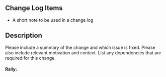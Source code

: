 ## Change Log Items

* A short note to be used in a change log

## Description

Please include a summary of the change and which issue is fixed. Please also include relevant motivation and context. List any dependencies that are required for this change.

#### Rally: 
